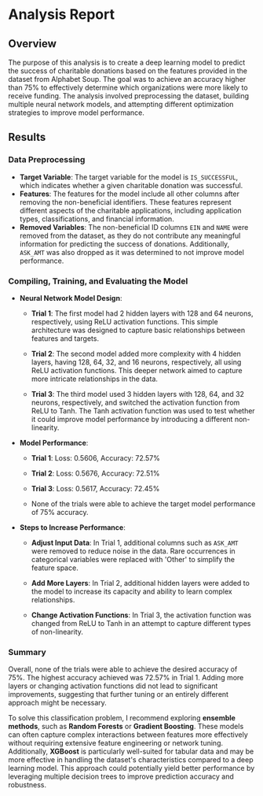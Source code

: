 # Analysis Report 

## Overview

The purpose of this analysis is to create a deep learning model to predict the success of charitable donations based on the features provided in the dataset from Alphabet Soup. The goal was to achieve an accuracy higher than 75% to effectively determine which organizations were more likely to receive funding. The analysis involved preprocessing the dataset, building multiple neural network models, and attempting different optimization strategies to improve model performance.

## Results

### Data Preprocessing

- **Target Variable**: The target variable for the model is `IS_SUCCESSFUL`, which indicates whether a given charitable donation was successful.
- **Features**: The features for the model include all other columns after removing the non-beneficial identifiers. These features represent different aspects of the charitable applications, including application types, classifications, and financial information.
- **Removed Variables**: The non-beneficial ID columns `EIN` and `NAME` were removed from the dataset, as they do not contribute any meaningful information for predicting the success of donations. Additionally, `ASK_AMT` was also dropped as it was determined to not improve model performance.

### Compiling, Training, and Evaluating the Model

- **Neural Network Model Design**:

    - **Trial 1**: The first model had 2 hidden layers with 128 and 64 neurons, respectively, using ReLU activation functions. This simple architecture was designed to capture basic relationships between features and targets.

    - **Trial 2**: The second model added more complexity with 4 hidden layers, having 128, 64, 32, and 16 neurons, respectively, all using ReLU activation functions. This deeper network aimed to capture more intricate relationships in the data.

    - **Trial 3**: The third model used 3 hidden layers with 128, 64, and 32 neurons, respectively, and switched the activation function from ReLU to Tanh. The Tanh activation function was used to test whether it could improve model performance by introducing a different non-linearity.
- **Model Performance**:

    - **Trial 1**: Loss: 0.5606, Accuracy: 72.57%

    - **Trial 2**: Loss: 0.5676, Accuracy: 72.51%

    - **Trial 3**: Loss: 0.5617, Accuracy: 72.45%

    - None of the trials were able to achieve the target model performance of 75% accuracy.
- **Steps to Increase Performance**:

    - **Adjust Input Data**: In Trial 1, additional columns such as `ASK_AMT` were removed to reduce noise in the data. Rare occurrences in categorical variables were replaced with 'Other' to simplify the feature space.

    - **Add More Layers**: In Trial 2, additional hidden layers were added to the model to increase its capacity and ability to learn complex relationships.

    - **Change Activation Functions**: In Trial 3, the activation function was changed from ReLU to Tanh in an attempt to capture different types of non-linearity.

### Summary

Overall, none of the trials were able to achieve the desired accuracy of 75%. The highest accuracy achieved was 72.57% in Trial 1. Adding more layers or changing activation functions did not lead to significant improvements, suggesting that further tuning or an entirely different approach might be necessary.

To solve this classification problem, I recommend exploring **ensemble methods**, such as **Random Forests** or **Gradient Boosting**. These models can often capture complex interactions between features more effectively without requiring extensive feature engineering or network tuning. Additionally, **XGBoost** is particularly well-suited for tabular data and may be more effective in handling the dataset's characteristics compared to a deep learning model. This approach could potentially yield better performance by leveraging multiple decision trees to improve prediction accuracy and robustness.